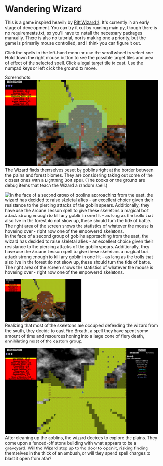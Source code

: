 # Wandering Wizard
This is a game inspired heavily by [Rift Wizard 2](https://store.steampowered.com/app/2058570/Rift_Wizard_2/). It's currently in an early stage of development. You can try it out by running main.py, though there is no requirements.txt, so you'll have to install the necessary packages manually. There is also no tutorial, nor is making one a priority, but the game is primarily mouse controlled, and I think you can figure it out.

Click the spells in the left-hand menu or use the scroll wheel to select one.
Hold down the right mouse button to see the possible target tiles and area of effect of the selected spell. Click a legal target tile to cast.
Use the numpad keys or left click the ground to move.

Screenshots:
![The Wizard finds themselves beset by goblins right at the border between the plains and forest biomes. They are considering taking out some of the closest ones with a Lightning Bolt spell.](/misc/ss1.png)
The Wizard finds themselves beset by goblins right at the border between the plains and forest biomes. They are considering taking out some of the closest ones with a Lightning Bolt spell. (The books on the ground are debug items that teach the Wizard a random spell.)

![In the face of a second group of goblins approaching from the east, the wizard has decided to raise skeletal allies - an excellent choice given their resistance to the piercing attacks of the goblin spears. Additionally, they have use the Arcane Lesson spell to give these skeletons a magical bolt attack strong enough to kill any goblin in one hit - as long as the trolls that also live in the forest do not show up, these should turn the tide of battle. The right area of the screen shows the statistics of whatever the mouse is hovering over - right now one of the empowered skeletons.](/misc/ss2.png)
In the face of a second group of goblins approaching from the east, the wizard has decided to raise skeletal allies - an excellent choice given their resistance to the piercing attacks of the goblin spears. Additionally, they have use the Arcane Lesson spell to give these skeletons a magical bolt attack strong enough to kill any goblin in one hit - as long as the trolls that also live in the forest do not show up, these should turn the tide of battle. The right area of the screen shows the statistics of whatever the mouse is hovering over - right now one of the empowered skeletons.

![Realizing that most of the skeletons are occupied defending the wizard from the south, they decide to cast Fire Breath, a spell they have spent some amount of time and resources honing into a large cone of fiery death, annihilating most of the eastern group.](/misc/ss3.png)
Realizing that most of the skeletons are occupied defending the wizard from the south, they decide to cast Fire Breath, a spell they have spent some amount of time and resources honing into a large cone of fiery death, annihilating most of the eastern group.

![Screenshot 4](/misc/ss4.png)
After cleaning up the goblins, the wizard decides to explore the plains. They come upon a fenced-off stone building with what appears to be a graveyard. Will the Wizard step up to the door to open it, risking finding themselves in the thick of an ambush, or will they spend spell charges to blast it open from afar?
